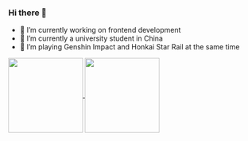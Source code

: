 ### Hi there 👋

- 🔭 I’m currently working on frontend development
- 🌱 I’m currently a university student in China
- 🤔 I’m playing Genshin Impact and Honkai Star Rail at the same time

<a href="https://github.com/anuraghazra/github-readme-stats">
  <img height="150" align="center" src="https://github-readme-stats.vercel.app/api/top-langs/?username=HoraceHuang-ui&layout=compact&theme=transparent"/>
</a>
<a href="https://github.com/anuraghazra/github-readme-stats">
  <img height="150" align="center" src="https://github-readme-stats.vercel.app/api?username=HoraceHuang-ui&show_icons=true&theme=transparent&include_all_commits=true&hide=contribs&rank_icon=percentile"/>
</a>
